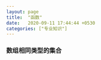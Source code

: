 ```yaml
---
layout: page
title:  "函数"
date:   2020-09-11 17:44:44 +0530
categories: ["专业知识"]
---
```


### 数组相同类型的集合